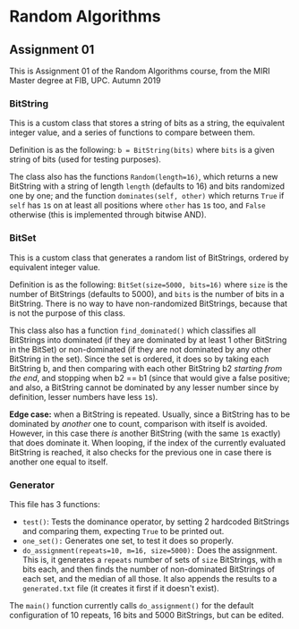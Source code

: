 # Random Algorithms
## Assignment 01

This is Assignment 01 of the Random Algorithms course, from the MIRI Master degree at FIB, UPC. Autumn 2019

### BitString

This is a custom class that stores a string of bits as a string, the equivalent integer value, and a series of functions to compare between them.

Definition is as the following: `b = BitString(bits)` where `bits` is a given string of bits (used for testing purposes).

The class also has the functions `Random(length=16)`, which returns a new BitString with a string of length `length` (defaults to 16) and bits randomized one by one; and the function `dominates(self, other)` which returns `True` if `self` has `1`s on at least all positions where `other` has `1`s too, and `False` otherwise (this is implemented through bitwise AND).

### BitSet

This is a custom class that generates a random list of BitStrings, ordered by equivalent integer value.

Definition is as the following: `BitSet(size=5000, bits=16)` where `size` is the number of BitStrings (defaults to 5000), and `bits` is the number of bits in a BitString. There is no way to have non-randomized BitStrings, because that is not the purpose of this class.

This class also has a function `find_dominated()` which classifies all BitStrings into dominated (if they are dominated by at least 1 other BitString in the BitSet) or non-dominated (if they are not dominated by any other BitString in the set). Since the set is ordered, it does so by taking each BitString b, and then comparing with each other BitString b2 _starting from the end_, and stopping when b2 == b1 (since that would give a false positive; and also, a BitString cannot be dominated by any lesser number since by definition, lesser numbers have less `1`s).

**Edge case:** when a BitString is repeated. Usually, since a BitString has to be dominated by _another_ one to count, comparison with itself is avoided. However, in this case there _is_ another BitString (with the same `1`s exactly) that does dominate it. When looping, if the index of the currently evaluated BitString is reached, it also checks for the previous one in case there is another one equal to itself.

### Generator

This file has 3 functions:

- `test()`: Tests the dominance operator, by setting 2 hardcoded BitStrings and comparing them, expecting `True` to be printed out.
- `one_set():` Generates one set, to test it does so properly.
- `do_assignment(repeats=10, m=16, size=5000):` Does the assignment. This is, it generates a `repeats` number of sets of `size` BitStrings, with `m` bits each, and then finds the number of non-dominated BitStrings of each set, and the median of all those. It also appends the results to a `generated.txt` file (it creates it first if it doesn't exist).

The `main()` function currently calls `do_assignment()` for the default configuration of 10 repeats, 16 bits and 5000 BitStrings, but can be edited.
